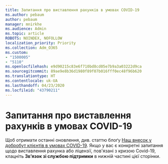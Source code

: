 ```yaml
---
title: Запитання про виставлення рахунків в умовах COVID-19
ms.author: pebaum
author: pebaum
manager: mnirkhe
ms.audience: Admin
ms.topic: article
ROBOTS: NOINDEX, NOFOLLOW
localization_priority: Priority
ms.collection: Adm_O365
ms.custom:
- "1500005"
- "5110"
ms.openlocfilehash: e9d90215c83e6f710bd8cd05e7b9a3a03222d9ca
ms.sourcegitcommit: 89ae9e8b36d1980f89f07b016fff0ec48f96b620
ms.translationtype: HT
ms.contentlocale: uk-UA
ms.lasthandoff: 04/23/2020
ms.locfileid: "43790211"
---
```

# <a name="covid-19-billing-questions"></a>Запитання про виставлення рахунків в умовах COVID-19

Щоб отримати останні оновлення, див. статтю блоґу [Наш внесок у добробут клієнтів в умовах COVID-19](https://www.microsoft.com/microsoft-365/blog/2020/03/05/our-commitment-to-customers-during-covid-19/).  Якщо у вас є конкретні запитання щодо виставлення рахунка або ліцензії, пов'язані з кризою Covid-19, клацніть **Зв’язок зі службою підтримки** в нижній частині цієї сторінки.
